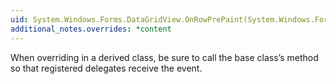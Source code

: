 ```yaml
---
uid: System.Windows.Forms.DataGridView.OnRowPrePaint(System.Windows.Forms.DataGridViewRowPrePaintEventArgs)
additional_notes.overrides: *content
---
```


<p>When overriding <xref href="System.Windows.Forms.DataGridView.OnRowPrePaint(System.Windows.Forms.DataGridViewRowPrePaintEventArgs)"></xref> in a derived class, be sure to call the base class’s <xref href="System.Windows.Forms.DataGridView.OnRowPrePaint(System.Windows.Forms.DataGridViewRowPrePaintEventArgs)"></xref> method so that registered delegates receive the event.</p>


